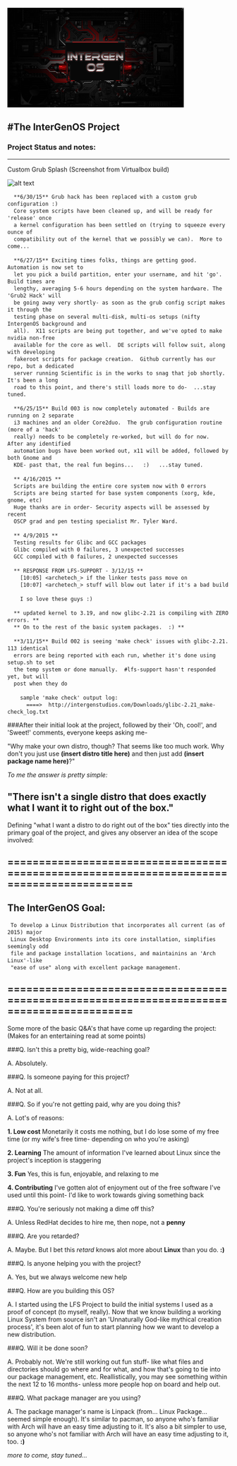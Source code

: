 ![alt text](https://github.com/InterGenOS/build_001/blob/master/InterGenOS-2015-02-21-400x226.png "InterGen OSsD")


#**The InterGenOS Project**
---


### Project Status and notes:
---
  Custom Grub Splash (Screenshot from Virtualbox build)
  
  
  ![alt text](https://intergenstudios.com/Downloads/Grub_Splash.png "InterGen OSsD")
  

```
  **6/30/15** Grub hack has been replaced with a custom grub configuration :)
  Core system scripts have been cleaned up, and will be ready for 'release' once
  a kernel configuration has been settled on (trying to squeeze every ounce of
  compatibility out of the kernel that we possibly we can).  More to come...

  **6/27/15** Exciting times folks, things are getting good.  Automation is now set to
  let you pick a build partition, enter your username, and hit 'go'.  Build times are
  lengthy, averaging 5-6 hours depending on the system hardware. The 'Grub2 Hack' will
  be going away very shortly- as soon as the grub config script makes it through the
  testing phase on several multi-disk, multi-os setups (nifty IntergenOS background and
  all).  X11 scripts are being put together, and we've opted to make nvidia non-free
  available for the core as well.  DE scripts will follow suit, along with developing
  fakeroot scripts for package creation.  Github currently has our repo, but a dedicated
  server running Scientific is in the works to snag that job shortly.  It's been a long
  road to this point, and there's still loads more to do-  ...stay tuned.

  **6/25/15** Build 003 is now completely automated - Builds are running on 2 separate
  i3 machines and an older Core2duo.  The grub configuration routine (more of a 'hack'
  really) needs to be completely re-worked, but will do for now.  After any identified
  automation bugs have been worked out, x11 will be added, followed by both Gnome and
  KDE- past that, the real fun begins...   :)   ...stay tuned.

  ** 4/16/2015 **
  Scripts are building the entire core system now with 0 errors
  Scripts are being started for base system components (xorg, kde, gnome, etc)
  Huge thanks are in order- Security aspects will be assessed by recent
  OSCP grad and pen testing specialist Mr. Tyler Ward.

  ** 4/9/2015 **
  Testing results for Glibc and GCC packages
  Glibc compiled with 0 failures, 3 unexpected successes
  GCC compiled with 0 failures, 2 unexpected successes

  ** RESPONSE FROM LFS-SUPPORT - 3/12/15 **
    [10:05] <archetech_> if the linker tests pass move on
    [10:07] <archetech_> stuff will blow out later if it's a bad build

    I so love these guys :)

  ** updated kernel to 3.19, and now glibc-2.21 is compiling with ZERO errors. **
  ** On to the rest of the basic system packages.  :) **

  **3/11/15** Build 002 is seeing 'make check' issues with glibc-2.21.  113 identical
  errors are being reported with each run, whether it's done using setup.sh to set
  the temp system or done manually.  #lfs-support hasn't responded yet, but will
  post when they do

    sample 'make check' output log:
      ====>  http://intergenstudios.com/Downloads/glibc-2.21_make-check_log.txt

```

###After their initial look at the project, followed by their 'Oh, cool!', and 'Sweet!' comments, everyone keeps asking me-


"Why make your own distro, though?  That seems like too much work. Why don't you just
use **(insert distro title here)** and then just add **(insert package name here)**?"


*To me the answer is pretty simple:*


"There isn't a single distro that does exactly what I want it to right out of the box."
-------------------------------------------------------------------------------------




Defining "what I want a distro to do right out of the box" ties directly into the
primary goal of the project, and gives any observer an idea of the scope involved:


==========================================================================================
------------------------------------------------------------------------------------------
The InterGenOS Goal:
--
     To develop a Linux Distribution that incorporates all current (as of 2015) major
     Linux Desktop Environments into its core installation, simplifies seemingly odd
     file and package installation locations, and maintainins an 'Arch Linux'-like
     "ease of use" along with excellent package management.

==========================================================================================
------------------------------------------------------------------------------------------

Some more of the basic Q&A's that have come up regarding the project:
(Makes for an entertaining read at some points)


###Q. Isn't this a pretty big, wide-reaching goal?

A. Absolutely.


###Q. Is someone paying for this project?

A. Not at all.


###Q. So if you're not getting paid, why are you doing this?

A. Lot's of reasons:



  **1. Low cost**  Monetarily it costs me nothing, but I do lose some of my free time
                   (or my wife's free time- depending on who you're asking)


  **2. Learning**  The amount of information I've learned about Linux since the project's
                   inception is staggering


  **3. Fun**  Yes, this is fun, enjoyable, and relaxing to me  


  **4. Contributing**  I've gotten alot of enjoyment out of the free software I've used
                       until this point- I'd like to work towards giving something back



###Q. You're seriously not making a dime off this?

A. Unless RedHat decides to hire me, then nope, not a **penny**


###Q. Are you retarded?

A. Maybe. But I bet this *retard* knows alot more about **Linux** than you do.  **:)**


###Q. Is anyone helping you with the project?

A. Yes, but we always welcome new help


###Q. How are you building this OS?

A. I started using the LFS Project to build the initial systems I used as a proof of
   concept (to myself, really). Now that we know building a working Linux System from
   source isn't an 'Unnaturally God-like mythical creation process', it's been alot
   of fun to start planning how we want to develop a new distribution.


###Q. Will it be done soon?

A. Probably not.  We're still working out fun stuff- like what files and directories
   should go where and for what, and how that's going to tie into our package management,
   etc.  Reallistically, you may see something within the next 12 to 16 months- unless
   more people hop on board and help out.


###Q. What package manager are you using?

A. The package manager's name is Linpack (from... Linux Package... seemed simple enough).
   It's similar to pacman, so anyone who's familiar with Arch will have an easy time
   adjusting to it.  It's also a bit simpler to use, so anyone who's not familiar with
   Arch will have an easy time adjusting to it, too.  **:)**


*more to come, stay tuned...*
